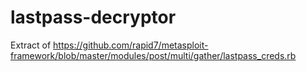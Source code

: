# lastpass-decryptor
Extract of https://github.com/rapid7/metasploit-framework/blob/master/modules/post/multi/gather/lastpass_creds.rb
